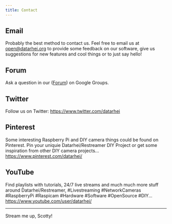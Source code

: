 ```yaml
---
title: Contact
---
```


## Email  
Probably the best method to contact us. Feel free to email us at <a href="mailto:open@datarhei.org?subject=Restreamer">open@datarhei.org</a> to provide some feedback on our software, give us suggestions for new features and cool things or to just say hello!  

## Forum  
Ask a question in our (<a target= "_blank" href="https://groups.google.com/forum/#!forum/datarhei">Forum</a>) on Google Groups.  

## Twitter  
Follow us on Twitter: <a target= "_blank" href="https://www.twitter.com/datarhei">https://www.twitter.com/datarhei</a>  

## Pinterest  
Some interesting Raspberry Pi and DIY camera things could be found on Pinterest.
Pin your uniquie Datarhei/Restreamer DIY Project or get some inspiration from other DIY camera projects... <a target= "_blank" href="https://www.pinterest.com/datarhei/">https://www.pinterest.com/datarhei/</a>  

## YouTube  
Find playlists with tutorials, 24/7 live streams and much much more stuff around Datarhei/Restreamer, #Livestreaming #NetworkCameras #RaspberryPi #Raspicam #Hardware #Software #OpenSource #DIY...  
<a target= "_blank" href="https://www.youtube.com/user/datarhei/playlists?view=1&shelf_id=0&sort=dd">https://www.youtube.com/user/datarhei/</a>  

---

Stream me up, Scotty!